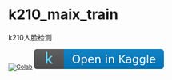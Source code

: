 # k210_maix_train
k210人脸检测

<sub>[![Colab](https://colab.research.google.com/assets/colab-badge.svg)](https://colab.research.google.com/drive/1IIODT8Kw9JZ5Ynwm6-d3PI5Vrtyzr5Oh)
</sub>
<sub>[![Kaggle1](https://raw.githubusercontent.com/windfollowingheart/kaggle_badge/5594c62173d600c2f30309ab05999a3edf38d324/kaggle_badge_1.svg)](https://www.kaggle.com/code/windheart666/k210-maix-train-face-detect/notebook)
</sub>
